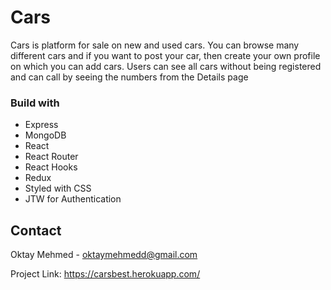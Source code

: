 # Cars

Cars is platform for sale on new and used cars. You can browse many different cars and if you want to post your car, then create your own profile on which you can add cars. Users can see all cars without being registered and can call by seeing the numbers from the Details page

### Build with

* Express
* MongoDB
* React
* React Router
* React Hooks
* Redux
* Styled with CSS
* JTW for Authentication

## Contact

Oktay Mehmed - oktaymehmedd@gmail.com

Project Link: https://carsbest.herokuapp.com/
